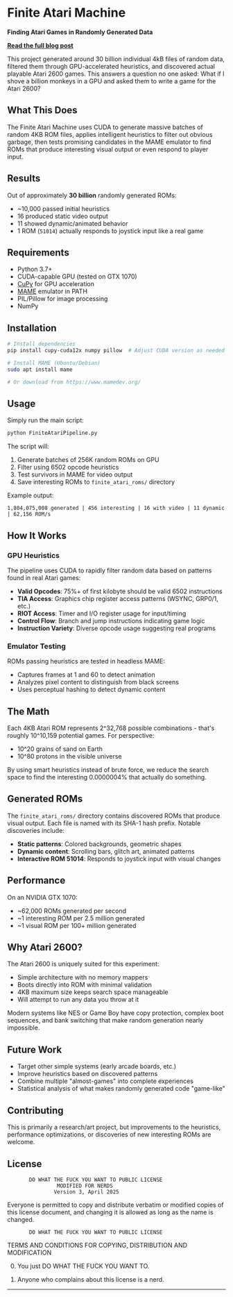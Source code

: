 # Finite Atari Machine

**Finding Atari Games in Randomly Generated Data**

**[Read the full blog post](https://bbenchoff.github.io/pages/FiniteAtari.html)**

This project generated around 30 billion individual 4kB files of random data, filtered them through GPU-accelerated heuristics, and discovered actual playable Atari 2600 games. This answers a question no one asked: What if I shove a billion monkeys in a GPU and asked them to write a game for the Atari 2600?

## What This Does

The Finite Atari Machine uses CUDA to generate massive batches of random 4KB ROM files, applies intelligent heuristics to filter out obvious garbage, then tests promising candidates in the MAME emulator to find ROMs that produce interesting visual output or even respond to player input.

## Results

Out of approximately **30 billion** randomly generated ROMs:
- ~10,000 passed initial heuristics
- 16 produced static video output  
- 11 showed dynamic/animated behavior
- 1 ROM (`51014`) actually responds to joystick input like a real game

## Requirements

- Python 3.7+
- CUDA-capable GPU (tested on GTX 1070)
- [CuPy](https://cupy.dev/) for GPU acceleration
- [MAME](https://www.mamedev.org/) emulator in PATH
- PIL/Pillow for image processing
- NumPy

## Installation

```bash
# Install dependencies
pip install cupy-cuda12x numpy pillow  # Adjust CUDA version as needed

# Install MAME (Ubuntu/Debian)
sudo apt install mame

# Or download from https://www.mamedev.org/
```

## Usage

Simply run the main script:

```bash
python FiniteAtariPipeline.py
```

The script will:
1. Generate batches of 256K random ROMs on GPU
2. Filter using 6502 opcode heuristics 
3. Test survivors in MAME for video output
4. Save interesting ROMs to `finite_atari_roms/` directory

Example output:
```
1,804,075,008 generated | 456 interesting | 16 with video | 11 dynamic | 62,156 ROM/s
```

## How It Works

### GPU Heuristics

The pipeline uses CUDA to rapidly filter random data based on patterns found in real Atari games:

- **Valid Opcodes**: 75%+ of first kilobyte should be valid 6502 instructions
- **TIA Access**: Graphics chip register access patterns (WSYNC, GRP0/1, etc.)
- **RIOT Access**: Timer and I/O register usage for input/timing
- **Control Flow**: Branch and jump instructions indicating game logic
- **Instruction Variety**: Diverse opcode usage suggesting real programs

### Emulator Testing

ROMs passing heuristics are tested in headless MAME:
- Captures frames at 1 and 60 to detect animation
- Analyzes pixel content to distinguish from black screens
- Uses perceptual hashing to detect dynamic content

## The Math

Each 4KB Atari ROM represents 2^32,768 possible combinations - that's roughly 10^10,159 potential games. For perspective:
- 10^20 grains of sand on Earth
- 10^80 protons in the visible universe

By using smart heuristics instead of brute force, we reduce the search space to find the interesting 0.0000004% that actually do something.

## Generated ROMs

The `finite_atari_roms/` directory contains discovered ROMs that produce visual output. Each file is named with its SHA-1 hash prefix. Notable discoveries include:

- **Static patterns**: Colored backgrounds, geometric shapes
- **Dynamic content**: Scrolling bars, glitch art, animated patterns  
- **Interactive ROM 51014**: Responds to joystick input with visual changes

## Performance

On an NVIDIA GTX 1070:
- ~62,000 ROMs generated per second
- ~1 interesting ROM per 2.5 million generated
- ~1 visual ROM per 100+ million generated

## Why Atari 2600?

The Atari 2600 is uniquely suited for this experiment:
- Simple architecture with no memory mappers
- Boots directly into ROM with minimal validation
- 4KB maximum size keeps search space manageable
- Will attempt to run any data you throw at it

Modern systems like NES or Game Boy have copy protection, complex boot sequences, and bank switching that make random generation nearly impossible.

## Future Work

- Target other simple systems (early arcade boards, etc.)
- Improve heuristics based on discovered patterns
- Combine multiple "almost-games" into complete experiences
- Statistical analysis of what makes randomly generated code "game-like"

## Contributing

This is primarily a research/art project, but improvements to the heuristics, performance optimizations, or discoveries of new interesting ROMs are welcome.

## License

           DO WHAT THE FUCK YOU WANT TO PUBLIC LICENSE
                    MODIFIED FOR NERDS 
                   Version 3, April 2025

Everyone is permitted to copy and distribute verbatim or modified
copies of this license document, and changing it is allowed as long
as the name is changed.
 
           DO WHAT THE FUCK YOU WANT TO PUBLIC LICENSE
  TERMS AND CONDITIONS FOR COPYING, DISTRIBUTION AND MODIFICATION

 0. You just DO WHAT THE FUCK YOU WANT TO.

 1. Anyone who complains about this license is a nerd.

---
